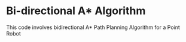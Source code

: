 # Bi-directional A* Algorithm
 This code involves bidirectional A* Path Planning Algorithm for a Point Robot
